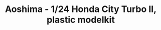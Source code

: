 ---
layout: product
title: "Aoshima - 1/24 Honda City Turbo II, plastic modelkit"
price: "TBA" 
desc: "N/A"
img_path: "/assets/img/AO54802.webp"
brand: "N/A"
available: false
special_offer: false
new: false
soon: false
cat: "010000"
subcat: "013700"
subsubcat: "0N/A"
sifra: "AO54802"
popular: false
spec: false
---
